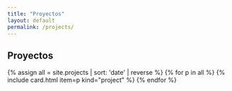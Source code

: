 ```yaml
---
title: "Proyectos"
layout: default
permalink: /projects/
---
```


<section class="container">
  <h1>Proyectos</h1>
  <div class="grid">
    {% assign all = site.projects | sort: 'date' | reverse %}
    {% for p in all %}
      {% include card.html item=p kind="project" %}
    {% endfor %}
  </div>
</section>
